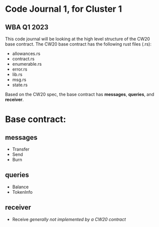# Code Journal 1, for Cluster 1
WBA Q1 2023
---

This code journal will be looking at the high level structure of the CW20 base contract. The CW20 base contract has the following rust files (.rs):

- allowances.rs
- contract.rs
- enumerable.rs
- error.rs
- lib.rs
- msg.rs
- state.rs

Based on the CW20 spec, the base contract has **messages**, **queries**, and **receiver**.

# Base contract:

## messages
- Transfer
- Send
- Burn


## queries
- Balance
- TokenInfo
        

## receiver
- Receive
*generally not implemented by a CW20 contract*


